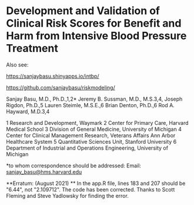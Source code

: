 # Development and Validation of Clinical Risk Scores for Benefit and Harm from Intensive Blood Pressure Treatment

Also see:

https://sanjaybasu.shinyapps.io/intbp/

https://github.com/sanjaybasu/riskmodeling/

Sanjay Basu, M.D., Ph.D.,1,2* Jeremy B. Sussman, M.D., M.S.3,4, Joseph Rigdon, Ph.D.,5 Lauren Steimle, M.S.E.,6 Brian Denton, Ph.D.,6 Rod A. Hayward, M.D.3,4

1 Research and Development, Waymark
2 Center for Primary Care, Harvard Medical School
3 Division of General Medicine, University of Michigan
4 Center for Clinical Management Research, Veterans Affairs Ann Arbor Healthcare System
5 Quantitative Sciences Unit, Stanford University
6 Department of Industrial and Operations Engineering, University of Michigan

*to whom correspondence should be addressed:
Email: sanjay_basu@hms.harvard.edu

**Erratum: (August 2021) ** In the app.R file, lines 183 and 207 should be "6.44", not "2.109712". The code has been corrected. Thanks to Scott Fleming and Steve Yadlowsky for finding the error.

